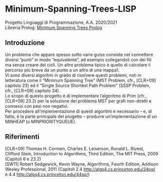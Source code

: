 # Minimum-Spanning-Trees-LISP

Progetto Linguaggi di Programmazione, A.A. 2020/2021  
Libreria Prolog: [Minimum Spanning Trees Prolog](https://github.com/Deivmercer/Minimum-Spanning-Trees-Prolog)

## Introduzione

Un problema che appare spesso sotto varie guise consiste nel connettere diversi “punti” in modo “equivalente”, ad esempio collegandoli con dei fili ma senza creare dei cicli. Un altro problema tipico è quello di calcolare il percorso più breve da un punto a un altro di una mappa1.  
Vi sono diversi algoritmi in grado di risolvere questi problemi, noti in letteratura come il “Minimum Spanning Tree” (MST Problem, cfr., [CLR+09] capitolo 23) ed il “Single Source Shortest Path Problem” (SSSP Problem, cfr., [CLR+09] capitolo 24).  
Lo scopo di questo progetto è di implementare l’algoritmo di Prim (cfr., [CLR+09] 23.2) per la soluzione del problema MST per grafi non-diretti e connessi con pesi non negativi.  
Per procedere all’implementazione di questi algoritmi è necessario – e, di fatto, è la parte principale del progetto – produrre un’implementazione di un MINHEAP (o MINPRIORITYQUEUE).  

## Riferimenti

[CLR+09] Thomas H. Cormen, Charles E. Leiserson, Ronald L. Rivest, Clifford Stein, Introduction to Algorithms, Third Edition, The MIT Press, 2009 (Capitoli 6 e 23.2)  
[SW11] Robert Sedgewick, Kevin Wayne, Algorithms, Fourth Edition, Addison Wesley Professional, 2011 (Capitoli 2.4 <http://algs4.cs.princeton.edu/24pq/> e 4.4 <http://algs4.cs.princeton.edu/44sp/>)
